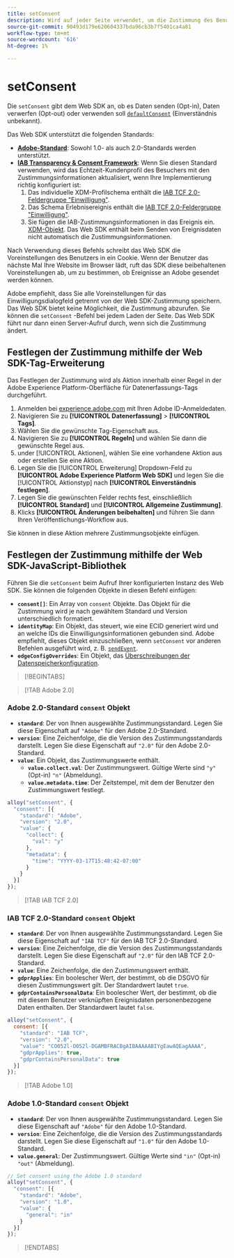 ```yaml
---
title: setConsent
description: Wird auf jeder Seite verwendet, um die Zustimmung des Benutzers zu verfolgen.
source-git-commit: 90493d179e620604337bda96cb3b7f5401ca4a81
workflow-type: tm+mt
source-wordcount: '616'
ht-degree: 1%

---
```


# setConsent

Die `setConsent` gibt dem Web SDK an, ob es Daten senden (Opt-in), Daten verwerfen (Opt-out) oder verwenden soll [`defaultConsent`](configure/defaultconsent.md) (Einverständnis unbekannt).

Das Web SDK unterstützt die folgenden Standards:

* **[Adobe-Standard](/help/landing/governance-privacy-security/consent/adobe/overview.md)**: Sowohl 1.0- als auch 2.0-Standards werden unterstützt.
* **[IAB Transparency &amp; Consent Framework](/help/landing/governance-privacy-security/consent/iab/overview.md)**: Wenn Sie diesen Standard verwenden, wird das Echtzeit-Kundenprofil des Besuchers mit den Zustimmungsinformationen aktualisiert, wenn Ihre Implementierung richtig konfiguriert ist:
   1. Das individuelle XDM-Profilschema enthält die [IAB TCF 2.0-Feldergruppe &quot;Einwilligung&quot;](/help/xdm/field-groups/profile/iab.md).
   1. Das Schema Erlebnisereignis enthält die [IAB TCF 2.0-Feldergruppe &quot;Einwilligung&quot;](/help/xdm/field-groups/event/iab.md).
   1. Sie fügen die IAB-Zustimmungsinformationen in das Ereignis ein. [XDM-Objekt](sendevent/xdm.md). Das Web SDK enthält beim Senden von Ereignisdaten nicht automatisch die Zustimmungsinformationen.

Nach Verwendung dieses Befehls schreibt das Web SDK die Voreinstellungen des Benutzers in ein Cookie. Wenn der Benutzer das nächste Mal Ihre Website im Browser lädt, ruft das SDK diese beibehaltenen Voreinstellungen ab, um zu bestimmen, ob Ereignisse an Adobe gesendet werden können.

Adobe empfiehlt, dass Sie alle Voreinstellungen für das Einwilligungsdialogfeld getrennt von der Web SDK-Zustimmung speichern. Das Web SDK bietet keine Möglichkeit, die Zustimmung abzurufen. Sie können die `setConsent` -Befehl bei jedem Laden der Seite. Das Web SDK führt nur dann einen Server-Aufruf durch, wenn sich die Zustimmung ändert.

## Festlegen der Zustimmung mithilfe der Web SDK-Tag-Erweiterung

Das Festlegen der Zustimmung wird als Aktion innerhalb einer Regel in der Adobe Experience Platform-Oberfläche für Datenerfassungs-Tags durchgeführt.

1. Anmelden bei [experience.adobe.com](https://experience.adobe.com) mit Ihren Adobe ID-Anmeldedaten.
1. Navigieren Sie zu **[!UICONTROL Datenerfassung]** > **[!UICONTROL Tags]**.
1. Wählen Sie die gewünschte Tag-Eigenschaft aus.
1. Navigieren Sie zu **[!UICONTROL Regeln]** und wählen Sie dann die gewünschte Regel aus.
1. under [!UICONTROL Aktionen], wählen Sie eine vorhandene Aktion aus oder erstellen Sie eine Aktion.
1. Legen Sie die [!UICONTROL Erweiterung] Dropdown-Feld zu **[!UICONTROL Adobe Experience Platform Web SDK]** und legen Sie die [!UICONTROL Aktionstyp] nach **[!UICONTROL Einverständnis festlegen]**.
1. Legen Sie die gewünschten Felder rechts fest, einschließlich **[!UICONTROL Standard]** und **[!UICONTROL Allgemeine Zustimmung]**.
1. Klicks **[!UICONTROL Änderungen beibehalten]** und führen Sie dann Ihren Veröffentlichungs-Workflow aus.

Sie können in diese Aktion mehrere Zustimmungsobjekte einfügen.

## Festlegen der Zustimmung mithilfe der Web SDK-JavaScript-Bibliothek

Führen Sie die `setConsent` beim Aufruf Ihrer konfigurierten Instanz des Web SDK. Sie können die folgenden Objekte in diesen Befehl einfügen:

* **`consent[]`**: Ein Array von `consent` Objekte. Das Objekt für die Zustimmung wird je nach gewähltem Standard und Version unterschiedlich formatiert.
* **`identityMap`**: Ein Objekt, das steuert, wie eine ECID generiert wird und an welche IDs die Einwilligungsinformationen gebunden sind. Adobe empfiehlt, dieses Objekt einzuschließen, wenn `setConsent` vor anderen Befehlen ausgeführt wird, z. B. [`sendEvent`](sendevent/overview.md).
* **`edgeConfigOverrides`**: Ein Objekt, das [Überschreibungen der Datenspeicherkonfiguration](datastream-overrides.md).

>[!BEGINTABS]

>[!TAB Adobe 2.0]

### Adobe 2.0-Standard `consent` Objekt

* **`standard`**: Der von Ihnen ausgewählte Zustimmungsstandard. Legen Sie diese Eigenschaft auf `"Adobe"` für den Adobe 2.0-Standard.
* **`version`**: Eine Zeichenfolge, die die Version des Zustimmungsstandards darstellt. Legen Sie diese Eigenschaft auf `"2.0"` für den Adobe 2.0-Standard.
* **`value`**: Ein Objekt, das Zustimmungswerte enthält.
   * **`value.collect.val`**: Der Zustimmungswert. Gültige Werte sind `"y"` (Opt-in) `"n"` (Abmeldung).
   * **`value.metadata.time`**: Der Zeitstempel, mit dem der Benutzer den Zustimmungswert festlegt.

```js
alloy("setConsent", {
  "consent": [{
    "standard": "Adobe",
    "version": "2.0",
    "value": {
      "collect": {
        "val": "y"
      },
      "metadata": {
        "time": "YYYY-03-17T15:48:42-07:00"
      }
    }
  }]
});
```

>[!TAB IAB TCF 2.0]

### IAB TCF 2.0-Standard `consent` Objekt

* **`standard`**: Der von Ihnen ausgewählte Zustimmungsstandard. Legen Sie diese Eigenschaft auf `"IAB TCF"` für den IAB TCF 2.0-Standard.
* **`version`**: Eine Zeichenfolge, die die Version des Zustimmungsstandards darstellt. Legen Sie diese Eigenschaft auf `"2.0"` für den IAB TCF 2.0-Standard.
* **`value`**: Eine Zeichenfolge, die den Zustimmungswert enthält.
* **`gdprApplies`**: Ein boolescher Wert, der bestimmt, ob die DSGVO für diesen Zustimmungswert gilt. Der Standardwert lautet `true`.
* **`gdprContainsPersonalData`**: Ein boolescher Wert, der bestimmt, ob die mit diesem Benutzer verknüpften Ereignisdaten personenbezogene Daten enthalten. Der Standardwert lautet `false`.

```js
alloy("setConsent", {
  consent: [{
    "standard": "IAB TCF",
    "version": "2.0",
    "value": "CO052l-O052l-DGAMBFRACBgAIBAAAAABIYgEawAQEagAAAA",
    "gdprApplies": true,
    "gdprContainsPersonalData": true
  }]
});
```

>[!TAB Adobe 1.0]

### Adobe 1.0-Standard `consent` Objekt

* **`standard`**: Der von Ihnen ausgewählte Zustimmungsstandard. Legen Sie diese Eigenschaft auf `"Adobe"` für den Adobe 1.0-Standard.
* **`version`**: Eine Zeichenfolge, die die Version des Zustimmungsstandards darstellt. Legen Sie diese Eigenschaft auf `"1.0"` für den Adobe 1.0-Standard.
* **`value.general`**: Der Zustimmungswert. Gültige Werte sind `"in"` (Opt-in) `"out"` (Abmeldung).

```js
// Set consent using the Adobe 1.0 standard
alloy("setConsent", {
  "consent": [{
    "standard": "Adobe",
    "version": "1.0",
    "value": {
      "general": "in"
    }
  }]
});
```

>[!ENDTABS]
